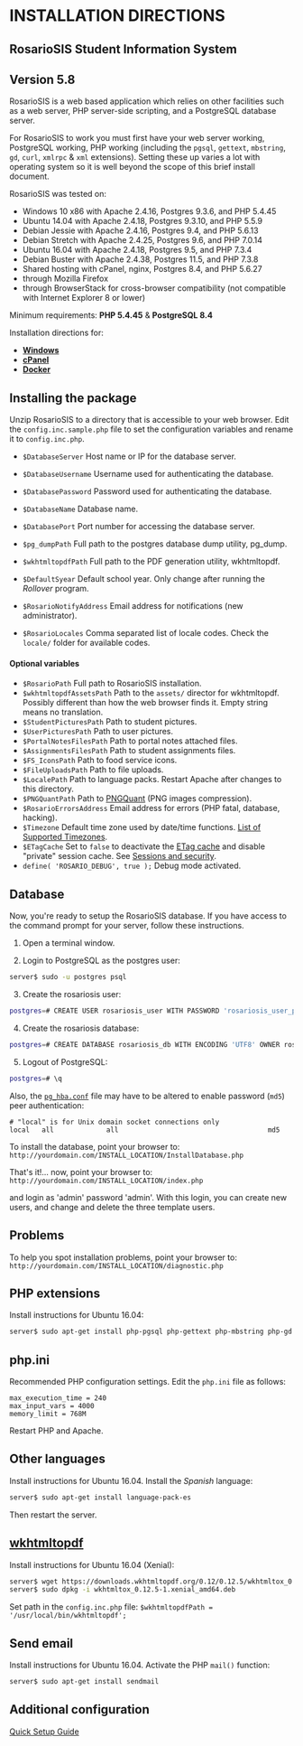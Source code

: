 # INSTALLATION DIRECTIONS

## RosarioSIS Student Information System

Version 5.8
-------------

RosarioSIS is a web based application which relies on other facilities such as a web server, PHP server-side scripting, and a PostgreSQL database server.

For RosarioSIS to work you must first have your web server working, PostgreSQL working, PHP working (including the `pgsql`, `gettext`, `mbstring`, `gd`, `curl`, `xmlrpc` & `xml` extensions). Setting these up varies a lot with operating system so it is well beyond the scope of this brief install document.

RosarioSIS was tested on:

- Windows 10 x86 with Apache 2.4.16, Postgres 9.3.6, and PHP 5.4.45
- Ubuntu 14.04 with Apache 2.4.18, Postgres 9.3.10, and PHP 5.5.9
- Debian Jessie with Apache 2.4.16, Postgres 9.4, and PHP 5.6.13
- Debian Stretch with Apache 2.4.25, Postgres 9.6, and PHP 7.0.14
- Ubuntu 16.04 with Apache 2.4.18, Postgres 9.5, and PHP 7.3.4
- Debian Buster with Apache 2.4.38, Postgres 11.5, and PHP 7.3.8
- Shared hosting with cPanel, nginx, Postgres 8.4, and PHP 5.6.27
- through Mozilla Firefox
- through BrowserStack for cross-browser compatibility (not compatible with Internet Explorer 8 or lower)

Minimum requirements: **PHP 5.4.45** & **PostgreSQL 8.4**

Installation directions for:

- [**Windows**](https://gitlab.com/francoisjacquet/rosariosis/wikis/How-to-install-RosarioSIS-on-Windows)
- [**cPanel**](https://gitlab.com/francoisjacquet/rosariosis/wikis/How-to-install-RosarioSIS-on-cPanel)
- [**Docker**](https://github.com/francoisjacquet/docker-rosariosis)


Installing the package
----------------------

Unzip RosarioSIS to a directory that is accessible to your web browser. Edit the `config.inc.sample.php` file to set the configuration variables and rename it to `config.inc.php`.

- `$DatabaseServer` Host name or IP for the database server.
- `$DatabaseUsername` Username used for authenticating the database.
- `$DatabasePassword` Password used for authenticating the database.
- `$DatabaseName` Database name.
- `$DatabasePort` Port number for accessing the database server.

- `$pg_dumpPath` Full path to the postgres database dump utility, pg_dump.
- `$wkhtmltopdfPath` Full path to the PDF generation utility, wkhtmltopdf.

- `$DefaultSyear` Default school year. Only change after running the _Rollover_ program.
- `$RosarioNotifyAddress` Email address for notifications (new administrator).
- `$RosarioLocales` Comma separated list of locale codes. Check the `locale/` folder for available codes.

#### Optional variables

- `$RosarioPath` Full path to RosarioSIS installation.
- `$wkhtmltopdfAssetsPath` Path to the `assets/` director for wkhtmltopdf. Possibly different than how the web browser finds it. Empty string means no translation.
- `$StudentPicturesPath` Path to student pictures.
- `$UserPicturesPath` Path to user pictures.
- `$PortalNotesFilesPath` Path to portal notes attached files.
- `$AssignmentsFilesPath` Path to student assignments files.
- `$FS_IconsPath` Path to food service icons.
- `$FileUploadsPath` Path to file uploads.
- `$LocalePath` Path to language packs. Restart Apache after changes to this directory.
- `$PNGQuantPath` Path to [PNGQuant](https://pngquant.org/) (PNG images compression).
- `$RosarioErrorsAddress` Email address for errors (PHP fatal, database, hacking).
- `$Timezone` Default time zone used by date/time functions. [List of Supported Timezones](http://php.net/manual/en/timezones.php).
- `$ETagCache` Set to `false` to deactivate the [ETag cache](https://en.wikipedia.org/wiki/HTTP_ETag) and disable "private" session cache. See [Sessions and security](https://secure.php.net/manual/en/session.security.php).
- `define( 'ROSARIO_DEBUG', true );` Debug mode activated.


Database
--------

Now, you're ready to setup the RosarioSIS database. If you have access to the command prompt for your server, follow these instructions.

1. Open a terminal window.

2. Login to PostgreSQL as the postgres user:
```bash
server$ sudo -u postgres psql
```
3. Create the rosariosis user:
```bash
postgres=# CREATE USER rosariosis_user WITH PASSWORD 'rosariosis_user_password';
```
4. Create the rosariosis database:
```bash
postgres=# CREATE DATABASE rosariosis_db WITH ENCODING 'UTF8' OWNER rosariosis_user;
```
5. Logout of PostgreSQL:
```bash
postgres=# \q
```

Also, the [`pg_hba.conf`](http://www.postgresql.org/docs/current/static/auth-pg-hba-conf.html) file may have to be altered to enable password (`md5`) peer authentication:
```
# "local" is for Unix domain socket connections only
local   all             all                                     md5
```

To install the database, point your browser to: `http://yourdomain.com/INSTALL_LOCATION/InstallDatabase.php`

That's it!... now, point your browser to: `http://yourdomain.com/INSTALL_LOCATION/index.php`

and login as 'admin' password 'admin'.  With this login, you can create new users, and change and delete the three template users.


Problems
--------

To help you spot installation problems, point your browser to: `http://yourdomain.com/INSTALL_LOCATION/diagnostic.php`


PHP extensions
--------------

Install instructions for Ubuntu 16.04:
```bash
server$ sudo apt-get install php-pgsql php-gettext php-mbstring php-gd php-curl php-xmlrpc php-xml
```


php.ini
-------

Recommended PHP configuration settings. Edit the `php.ini` file as follows:
```
max_execution_time = 240
max_input_vars = 4000
memory_limit = 768M
```
Restart PHP and Apache.


Other languages
---------------

Install instructions for Ubuntu 16.04. Install the _Spanish_ language:
```bash
server$ sudo apt-get install language-pack-es
```
Then restart the server.


[wkhtmltopdf](http://wkhtmltopdf.org/)
--------------------------------------

Install instructions for Ubuntu 16.04 (Xenial):
```bash
server$ wget https://downloads.wkhtmltopdf.org/0.12/0.12.5/wkhtmltox_0.12.5-1.xenial_amd64.deb
server$ sudo dpkg -i wkhtmltox_0.12.5-1.xenial_amd64.deb
```

Set path in the `config.inc.php` file:
	`$wkhtmltopdfPath = '/usr/local/bin/wkhtmltopdf';`

Send email
----------

Install instructions for Ubuntu 16.04. Activate the PHP `mail()` function:
```bash
server$ sudo apt-get install sendmail
```


Additional configuration
------------------------

[Quick Setup Guide](https://www.rosariosis.org/quick-setup-guide/)
